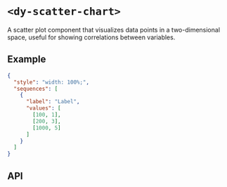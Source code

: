 # `<dy-scatter-chart>`

A scatter plot component that visualizes data points in a two-dimensional space, useful for showing correlations between variables.

## Example

<gbp-example name="dy-scatter-chart" src="https://esm.sh/duoyun-ui/elements/scatter-chart">

```json
{
  "style": "width: 100%;",
  "sequences": [
    {
      "label": "Label",
      "values": [
        [100, 1],
        [200, 3],
        [1000, 5]
      ]
    }
  ]
}
```

</gbp-example>

## API

<gbp-api src="/src/elements/scatter-chart.ts"></gbp-api>
